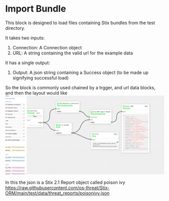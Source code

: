 # Import Bundle 

This block is designed to load files containing Stix bundles from the test directory. 

It takes two inputs:
1. Connection: A Connection object
2. URL: A string containing the valid url for the example data

It has a single output:
1. Output: A json string containing a Success object (to be made up signifying successful load)


So the block is commonly used chained by a trgger, and url data blocks, and then the layout would like 
![img.png](img.png)

In this the json is a Stix 2.1 Report object called poison ivy
https://raw.githubusercontent.com/os-threat/Stix-ORM/main/test/data/threat_reports/poisonivy.json